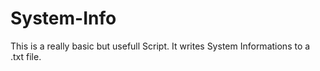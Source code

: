 # System-Info
This is a really basic but usefull Script. It writes System Informations to a .txt file.
